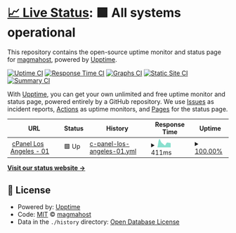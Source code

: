 # [📈 Live Status](https://magmahost.github.io/upptime): <!--live status--> **🟩 All systems operational**

This repository contains the open-source uptime monitor and status page for [magmahost](https://magmahost.github.io/upptime), powered by [Upptime](https://github.com/upptime/upptime).

[![Uptime CI](https://github.com/magmahost/upptime/workflows/Uptime%20CI/badge.svg)](https://github.com/magmahost/upptime/actions?query=workflow%3A%22Uptime+CI%22)
[![Response Time CI](https://github.com/magmahost/upptime/workflows/Response%20Time%20CI/badge.svg)](https://github.com/magmahost/upptime/actions?query=workflow%3A%22Response+Time+CI%22)
[![Graphs CI](https://github.com/magmahost/upptime/workflows/Graphs%20CI/badge.svg)](https://github.com/magmahost/upptime/actions?query=workflow%3A%22Graphs+CI%22)
[![Static Site CI](https://github.com/magmahost/upptime/workflows/Static%20Site%20CI/badge.svg)](https://github.com/magmahost/upptime/actions?query=workflow%3A%22Static+Site+CI%22)
[![Summary CI](https://github.com/magmahost/upptime/workflows/Summary%20CI/badge.svg)](https://github.com/magmahost/upptime/actions?query=workflow%3A%22Summary+CI%22)

With [Upptime](https://upptime.js.org), you can get your own unlimited and free uptime monitor and status page, powered entirely by a GitHub repository. We use [Issues](https://github.com/magmahost/upptime/issues) as incident reports, [Actions](https://github.com/magmahost/upptime/actions) as uptime monitors, and [Pages](https://magmahost.github.io/upptime) for the status page.

<!--start: status pages-->
<!-- This summary is generated by Upptime (https://github.com/upptime/upptime) -->
<!-- Do not edit this manually, your changes will be overwritten -->
<!-- prettier-ignore -->
| URL | Status | History | Response Time | Uptime |
| --- | ------ | ------- | ------------- | ------ |
| <img alt="" src="https://icons.duckduckgo.com/ip3/fiber10.rnsrv.magmapanel.net.ico" height="13"> [cPanel Los Angeles - 01](https://fiber10.rnsrv.magmapanel.net:2083/) | 🟩 Up | [c-panel-los-angeles-01.yml](https://github.com/magmahost/upptime/commits/HEAD/history/c-panel-los-angeles-01.yml) | <details><summary><img alt="Response time graph" src="./graphs/c-panel-los-angeles-01/response-time-week.png" height="20"> 411ms</summary><br><a href="https://status.magmahost.net/history/c-panel-los-angeles-01"><img alt="Response time 406" src="https://img.shields.io/endpoint?url=https%3A%2F%2Fraw.githubusercontent.com%2Fmagmahost%2Fupptime%2FHEAD%2Fapi%2Fc-panel-los-angeles-01%2Fresponse-time.json"></a><br><a href="https://status.magmahost.net/history/c-panel-los-angeles-01"><img alt="24-hour response time 383" src="https://img.shields.io/endpoint?url=https%3A%2F%2Fraw.githubusercontent.com%2Fmagmahost%2Fupptime%2FHEAD%2Fapi%2Fc-panel-los-angeles-01%2Fresponse-time-day.json"></a><br><a href="https://status.magmahost.net/history/c-panel-los-angeles-01"><img alt="7-day response time 411" src="https://img.shields.io/endpoint?url=https%3A%2F%2Fraw.githubusercontent.com%2Fmagmahost%2Fupptime%2FHEAD%2Fapi%2Fc-panel-los-angeles-01%2Fresponse-time-week.json"></a><br><a href="https://status.magmahost.net/history/c-panel-los-angeles-01"><img alt="30-day response time 368" src="https://img.shields.io/endpoint?url=https%3A%2F%2Fraw.githubusercontent.com%2Fmagmahost%2Fupptime%2FHEAD%2Fapi%2Fc-panel-los-angeles-01%2Fresponse-time-month.json"></a><br><a href="https://status.magmahost.net/history/c-panel-los-angeles-01"><img alt="1-year response time 406" src="https://img.shields.io/endpoint?url=https%3A%2F%2Fraw.githubusercontent.com%2Fmagmahost%2Fupptime%2FHEAD%2Fapi%2Fc-panel-los-angeles-01%2Fresponse-time-year.json"></a></details> | <details><summary><a href="https://status.magmahost.net/history/c-panel-los-angeles-01">100.00%</a></summary><a href="https://status.magmahost.net/history/c-panel-los-angeles-01"><img alt="All-time uptime 99.82%" src="https://img.shields.io/endpoint?url=https%3A%2F%2Fraw.githubusercontent.com%2Fmagmahost%2Fupptime%2FHEAD%2Fapi%2Fc-panel-los-angeles-01%2Fuptime.json"></a><br><a href="https://status.magmahost.net/history/c-panel-los-angeles-01"><img alt="24-hour uptime 100.00%" src="https://img.shields.io/endpoint?url=https%3A%2F%2Fraw.githubusercontent.com%2Fmagmahost%2Fupptime%2FHEAD%2Fapi%2Fc-panel-los-angeles-01%2Fuptime-day.json"></a><br><a href="https://status.magmahost.net/history/c-panel-los-angeles-01"><img alt="7-day uptime 100.00%" src="https://img.shields.io/endpoint?url=https%3A%2F%2Fraw.githubusercontent.com%2Fmagmahost%2Fupptime%2FHEAD%2Fapi%2Fc-panel-los-angeles-01%2Fuptime-week.json"></a><br><a href="https://status.magmahost.net/history/c-panel-los-angeles-01"><img alt="30-day uptime 99.80%" src="https://img.shields.io/endpoint?url=https%3A%2F%2Fraw.githubusercontent.com%2Fmagmahost%2Fupptime%2FHEAD%2Fapi%2Fc-panel-los-angeles-01%2Fuptime-month.json"></a><br><a href="https://status.magmahost.net/history/c-panel-los-angeles-01"><img alt="1-year uptime 99.82%" src="https://img.shields.io/endpoint?url=https%3A%2F%2Fraw.githubusercontent.com%2Fmagmahost%2Fupptime%2FHEAD%2Fapi%2Fc-panel-los-angeles-01%2Fuptime-year.json"></a></details>

<!--end: status pages-->

[**Visit our status website →**](https://magmahost.github.io/upptime)

## 📄 License

- Powered by: [Upptime](https://github.com/upptime/upptime)
- Code: [MIT](./LICENSE) © [magmahost](https://magmahost.github.io/upptime)
- Data in the `./history` directory: [Open Database License](https://opendatacommons.org/licenses/odbl/1-0/)
